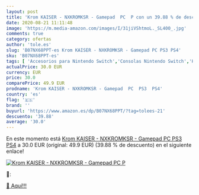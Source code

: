 ```yaml
---
layout: post
title: 'Krom KAISER - NXKROMKSR - Gamepad  PC  P con un 39.88 % de descuento'
date: 2020-08-21 11:11:48
image: 'https://m.media-amazon.com/images/I/31jiVShtmoL._SL400_.jpg'
comments: true
category: ofertas
author: 'tole.es'
slug: 'B07NX68PPT-es Krom KAISER - NXKROMKSR - Gamepad PC PS3 PS4'
sku: 'B07NX68PPT-es'
tags: [ 'Accesorios para Nintendo Switch','Consolas Nintendo Switch','Hardware y juegos para Nintendo Switch','Iluminación','Iluminación de ambiente de interior','Iluminación de interior','Iluminación decorativa y para usos específicos de interior','Juegos para Nintendo Switch','Mandos para Nintendo Switch','Videojuegos','ps4', ]
actualPrice: 30.0 EUR
currency: EUR
price: 30.0
comparePrice: 49.9 EUR
prodname: 'Krom KAISER - NXKROMKSR - Gamepad  PC  PS3  PS4'
country: 'es'
flag: '🇪🇸'
brand: ''
buyurl: 'https://www.amazon.es/dp/B07NX68PPT/?tag=tolees-21'
descuento: '39.88'
average: '30.0'
---
```


En este momento está [Krom KAISER - NXKROMKSR - Gamepad  PC  PS3  PS4](https://www.amazon.es/dp/B07NX68PPT/?tag=tolees-21) a 30.0 EUR (original: 49.9 EUR) (39.88 %  de descuento) en el siguiente enlace!

[![Krom KAISER - NXKROMKSR - Gamepad  PC  P](https://m.media-amazon.com/images/I/31jiVShtmoL._SL400_.jpg)](https://www.amazon.es/dp/B07NX68PPT/?tag=tolees-21)

🔎:


[🛒 Aquí!!!](https://www.amazon.es/dp/B07NX68PPT/?tag=tolees-21)
